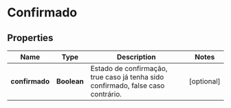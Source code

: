 

# Confirmado

## Properties

Name | Type | Description | Notes
------------ | ------------- | ------------- | -------------
**confirmado** | **Boolean** | Estado de confirmação, true caso já tenha sido confirmado, false caso contrário. |  [optional]




